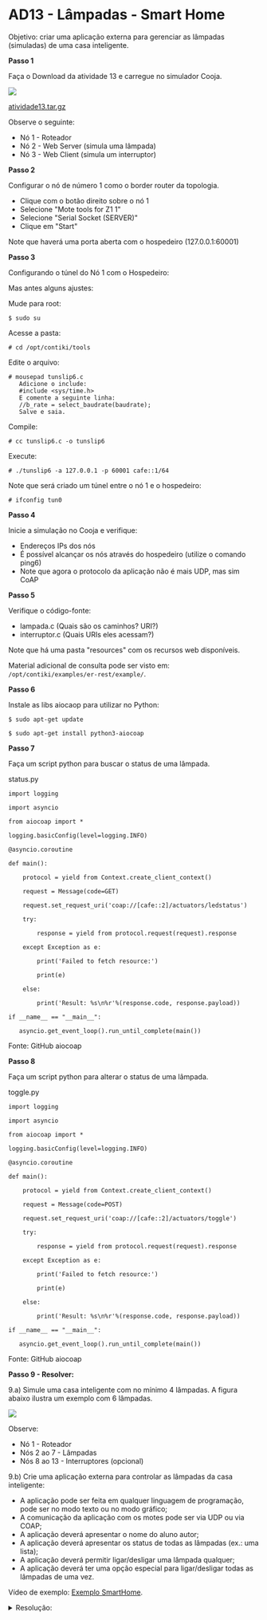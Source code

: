 # AD13 - Lâmpadas - Smart Home

Objetivo: criar uma aplicação externa para gerenciar as lâmpadas (simuladas) de uma casa inteligente. 

**Passo 1**

Faça o Download da atividade 13 e carregue no simulador Cooja.

![](cooja.png)

[atividade13.tar.gz](atividade13.tar.gz)

Observe o seguinte:
- Nó 1 - Roteador
- Nó 2 - Web Server (simula uma lâmpada)
- Nó 3 - Web Client (simula um interruptor)

**Passo 2**

Configurar o nó de número 1 como o border router da topologia.
- Clique com o botão direito sobre o nó 1
- Selecione "Mote tools for Z1 1"
- Selecione "Serial Socket (SERVER)"
- Clique em "Start"

Note que haverá uma porta aberta com o hospedeiro (127.0.0.1:60001)

**Passo 3**

Configurando o túnel do Nó 1 com o Hospedeiro:

Mas antes alguns ajustes:

Mude para root:

`$ sudo su`

Acesse a pasta:

`# cd /opt/contiki/tools`

Edite o arquivo:

```
# mousepad tunslip6.c
   Adicione o include:
   #include <sys/time.h>
   E comente a seguinte linha:
   //b_rate = select_baudrate(baudrate);
   Salve e saia.
```

Compile:

`# cc tunslip6.c -o tunslip6`

Execute:

`# ./tunslip6 -a 127.0.0.1 -p 60001 cafe::1/64`

Note que será criado um túnel entre o nó 1 e o hospedeiro:

`# ifconfig tun0`

**Passo 4**

Inicie a simulação no Cooja e verifique:
- Endereços IPs dos nós
- É possível alcançar os nós através do hospedeiro (utilize o comando ping6)
- Note que agora o protocolo da aplicação não é mais UDP, mas sim CoAP

**Passo 5**

Verifique o código-fonte:
- lampada.c (Quais são os caminhos? URI?)
- interruptor.c (Quais URIs eles acessam?)

Note que há uma pasta "resources" com os recursos web disponíveis.

Material adicional de consulta pode ser visto em: `/opt/contiki/examples/er-rest/example/`.

**Passo 6**

Instale as libs aiocaop para utilizar no Python:

`$ sudo apt-get update`

`$ sudo apt-get install python3-aiocoap`

**Passo 7**

Faça um script python para buscar o status de uma lâmpada.

status.py

```
import logging

import asyncio

from aiocoap import *

logging.basicConfig(level=logging.INFO)

@asyncio.coroutine

def main():

    protocol = yield from Context.create_client_context()

    request = Message(code=GET)

    request.set_request_uri('coap://[cafe::2]/actuators/ledstatus')

    try:

        response = yield from protocol.request(request).response

    except Exception as e:

        print('Failed to fetch resource:')

        print(e)

    else:

        print('Result: %s\n%r'%(response.code, response.payload))

if __name__ == "__main__":

   asyncio.get_event_loop().run_until_complete(main())
```

Fonte: GitHub aiocoap

**Passo 8**

Faça um script python para alterar o status de uma lâmpada.

toggle.py

```
import logging

import asyncio

from aiocoap import *

logging.basicConfig(level=logging.INFO)

@asyncio.coroutine

def main():

    protocol = yield from Context.create_client_context()

    request = Message(code=POST)

    request.set_request_uri('coap://[cafe::2]/actuators/toggle')

    try:

        response = yield from protocol.request(request).response

    except Exception as e:

        print('Failed to fetch resource:')

        print(e)

    else:

        print('Result: %s\n%r'%(response.code, response.payload))

if __name__ == "__main__":

   asyncio.get_event_loop().run_until_complete(main())
```

Fonte: GitHub aiocoap

**Passo 9 - Resolver:**

9.a) Simule uma casa inteligente com no mínimo 4 lâmpadas. A figura abaixo ilustra um exemplo com 6 lâmpadas.

![](cooja2.png)

Observe:
- Nó 1 - Roteador
- Nós 2 ao 7 - Lâmpadas
- Nós 8 ao 13 - Interruptores (opcional)

9.b) Crie uma aplicação externa para controlar as lâmpadas da casa inteligente:
- A aplicação pode ser feita em qualquer linguagem de programação, pode ser no modo texto ou no modo gráfico;
- A comunicação da aplicação com os motes pode ser via UDP ou via COAP;
- A aplicação deverá apresentar o nome do aluno autor;
- A aplicação deverá apresentar os status de todas as lâmpadas (ex.: uma lista);
- A aplicação deverá permitir ligar/desligar uma lâmpada qualquer;
- A aplicação deverá ter uma opção especial para ligar/desligar todas as lâmpadas de uma vez.

Vídeo de exemplo: [Exemplo SmartHome](https://www.youtube.com/watch?v=z_12WtTrMSg).

<details><summary>Resolução:</summary>

Resolução por [Taylor Sobjak](https://www.linkedin.com/in/taylorsobjak/):

[Contiki - Cooja - Atividade Smart Home](https://www.youtube.com/watch?v=ym4fF3XKZ3w)

</details>
